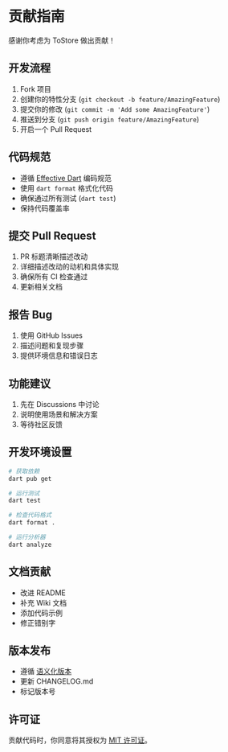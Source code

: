 # 贡献指南

感谢你考虑为 ToStore 做出贡献！

## 开发流程

1. Fork 项目
2. 创建你的特性分支 (`git checkout -b feature/AmazingFeature`)
3. 提交你的修改 (`git commit -m 'Add some AmazingFeature'`)
4. 推送到分支 (`git push origin feature/AmazingFeature`)
5. 开启一个 Pull Request

## 代码规范

- 遵循 [Effective Dart](https://dart.dev/guides/language/effective-dart) 编码规范
- 使用 `dart format` 格式化代码
- 确保通过所有测试 (`dart test`)
- 保持代码覆盖率

## 提交 Pull Request

1. PR 标题清晰描述改动
2. 详细描述改动的动机和具体实现
3. 确保所有 CI 检查通过
4. 更新相关文档

## 报告 Bug

1. 使用 GitHub Issues
2. 描述问题和复现步骤
3. 提供环境信息和错误日志

## 功能建议

1. 先在 Discussions 中讨论
2. 说明使用场景和解决方案
3. 等待社区反馈

## 开发环境设置

```bash
# 获取依赖
dart pub get

# 运行测试
dart test

# 检查代码格式
dart format .

# 运行分析器
dart analyze
```

## 文档贡献

- 改进 README
- 补充 Wiki 文档
- 添加代码示例
- 修正错别字

## 版本发布

- 遵循 [语义化版本](https://semver.org/lang/zh-CN/)
- 更新 CHANGELOG.md
- 标记版本号


## 许可证

贡献代码时，你同意将其授权为 [MIT 许可证](LICENSE)。 